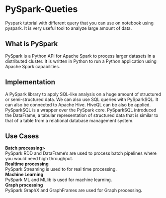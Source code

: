 # PySpark-Queties
Pyspark tutorial with different query that you can use on notebook using pyspark. It is very useful tool to analyze large amount of data.

## What is PySpark
PySpark is a Python API for Apache Spark to process larger datasets in a distributed cluster. It is written in Python to run a Python application using Apache Spark capabilities.

## Implementation
A PySpark library to apply SQL-like analysis on a huge amount of structured or semi-structured data. We can also use SQL queries with PySparkSQL. It can also be connected to Apache Hive. HiveQL can be also be applied. PySparkSQL is a wrapper over the PySpark core. PySparkSQL introduced the DataFrame, a tabular representation of structured data that is similar to that of a table from a relational database management system.

## Use Cases

<b>Batch processing></b><br>PySpark RDD and DataFrame’s are used to process batch pipelines where you would need high throughput.<br>
<b>Realtime processing</b><br>
PySpark Streaming is used to for real time processing.
<br>
<b>Machine Learning</b> <br>
PySpark ML and MLlib is used for machine learning.
<br>
<b>Graph processing</b><br>
PySpark GraphX and GraphFrames are used for Graph processing.
